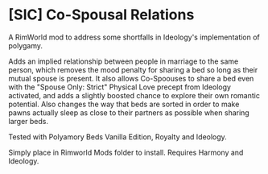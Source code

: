 # [SIC] Co-Spousal Relations
A RimWorld mod to address some shortfalls in Ideology's implementation of polygamy.

Adds an implied relationship between people in marriage to the same person, which removes the mood penalty for sharing a bed so long as their mutual spouse is present. 
It also allows Co-Spoouses to share a bed even with the "Spouse Only: Strict" Physical Love precept from Ideology activated, and adds a slightly boosted chance to explore their own romantic potential.
Also changes the way that beds are sorted in order to make pawns actually sleep as close to their partners as possible when sharing larger beds.

Tested with Polyamory Beds Vanilla Edition, Royalty and Ideology.

Simply place in Rimworld Mods folder to install. Requires Harmony and Ideology.

